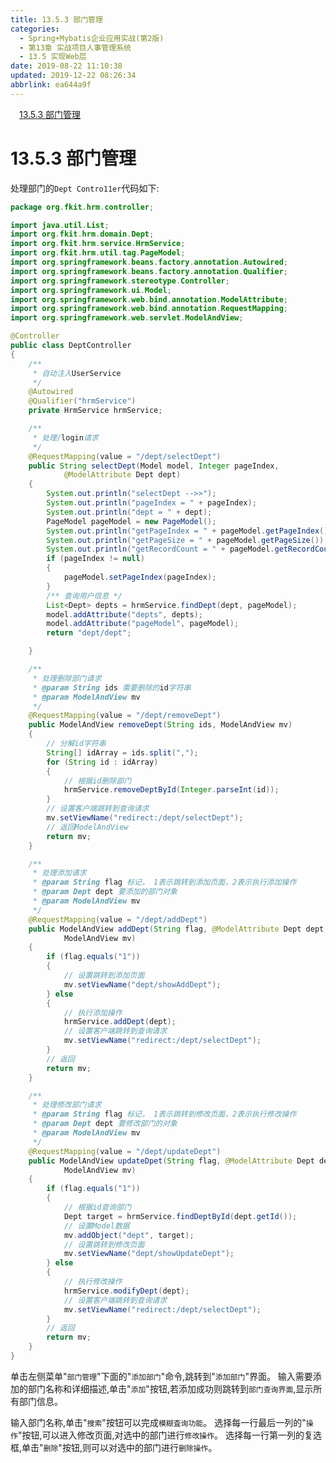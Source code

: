 ```yaml
---
title: 13.5.3 部门管理
categories: 
  - Spring+Mybatis企业应用实战(第2版)
  - 第13章 实战项目人事管理系统
  - 13.5 实现Web层
date: 2019-08-22 11:10:38
updated: 2019-12-22 08:26:34
abbrlink: ea644a9f
---
```

<div id='my_toc'><a href="/JavaReadingNotes/ea644a9f/#13-5-3-部门管理" class="header_1">13.5.3 部门管理</a><br></div>
<style>.header_1{margin-left: 1em;}.header_2{margin-left: 2em;}.header_3{margin-left: 3em;}.header_4{margin-left: 4em;}.header_5{margin-left: 5em;}.header_6{margin-left: 6em;}</style>
<!--more-->
<script>if (navigator.platform.search('arm')==-1){document.getElementById('my_toc').style.display = 'none';}var e,p = document.getElementsByTagName('p');while (p.length>0) {e = p[0];e.parentElement.removeChild(e);}</script>

<!--end-->
<!--SSTStart-->
# 13.5.3 部门管理 #
处理部门的`Dept Contro11er`代码如下:
```java
package org.fkit.hrm.controller;

import java.util.List;
import org.fkit.hrm.domain.Dept;
import org.fkit.hrm.service.HrmService;
import org.fkit.hrm.util.tag.PageModel;
import org.springframework.beans.factory.annotation.Autowired;
import org.springframework.beans.factory.annotation.Qualifier;
import org.springframework.stereotype.Controller;
import org.springframework.ui.Model;
import org.springframework.web.bind.annotation.ModelAttribute;
import org.springframework.web.bind.annotation.RequestMapping;
import org.springframework.web.servlet.ModelAndView;

@Controller
public class DeptController
{
    /**
     * 自动注入UserService
     */
    @Autowired
    @Qualifier("hrmService")
    private HrmService hrmService;

    /**
     * 处理/login请求
     */
    @RequestMapping(value = "/dept/selectDept")
    public String selectDept(Model model, Integer pageIndex,
            @ModelAttribute Dept dept)
    {
        System.out.println("selectDept -->>");
        System.out.println("pageIndex = " + pageIndex);
        System.out.println("dept = " + dept);
        PageModel pageModel = new PageModel();
        System.out.println("getPageIndex = " + pageModel.getPageIndex());
        System.out.println("getPageSize = " + pageModel.getPageSize());
        System.out.println("getRecordCount = " + pageModel.getRecordCount());
        if (pageIndex != null)
        {
            pageModel.setPageIndex(pageIndex);
        }
        /** 查询用户信息 */
        List<Dept> depts = hrmService.findDept(dept, pageModel);
        model.addAttribute("depts", depts);
        model.addAttribute("pageModel", pageModel);
        return "dept/dept";

    }

    /**
     * 处理删除部门请求
     * @param String ids 需要删除的id字符串
     * @param ModelAndView mv
     */
    @RequestMapping(value = "/dept/removeDept")
    public ModelAndView removeDept(String ids, ModelAndView mv)
    {
        // 分解id字符串
        String[] idArray = ids.split(",");
        for (String id : idArray)
        {
            // 根据id删除部门
            hrmService.removeDeptById(Integer.parseInt(id));
        }
        // 设置客户端跳转到查询请求
        mv.setViewName("redirect:/dept/selectDept");
        // 返回ModelAndView
        return mv;
    }

    /**
     * 处理添加请求
     * @param String flag 标记， 1表示跳转到添加页面，2表示执行添加操作
     * @param Dept dept 要添加的部门对象
     * @param ModelAndView mv
     */
    @RequestMapping(value = "/dept/addDept")
    public ModelAndView addDept(String flag, @ModelAttribute Dept dept,
            ModelAndView mv)
    {
        if (flag.equals("1"))
        {
            // 设置跳转到添加页面
            mv.setViewName("dept/showAddDept");
        } else
        {
            // 执行添加操作
            hrmService.addDept(dept);
            // 设置客户端跳转到查询请求
            mv.setViewName("redirect:/dept/selectDept");
        }
        // 返回
        return mv;
    }

    /**
     * 处理修改部门请求
     * @param String flag 标记， 1表示跳转到修改页面，2表示执行修改操作
     * @param Dept dept 要修改部门的对象
     * @param ModelAndView mv
     */
    @RequestMapping(value = "/dept/updateDept")
    public ModelAndView updateDpet(String flag, @ModelAttribute Dept dept,
            ModelAndView mv)
    {
        if (flag.equals("1"))
        {
            // 根据id查询部门
            Dept target = hrmService.findDeptById(dept.getId());
            // 设置Model数据
            mv.addObject("dept", target);
            // 设置跳转到修改页面
            mv.setViewName("dept/showUpdateDept");
        } else
        {
            // 执行修改操作
            hrmService.modifyDept(dept);
            // 设置客户端跳转到查询请求
            mv.setViewName("redirect:/dept/selectDept");
        }
        // 返回
        return mv;
    }
}
```
单击左侧菜单"`部门管理`"下面的"`添加部门`"命令,跳转到"`添加部门`"界面。
输入需要添加的部门名称和详细描述,单击"`添加`"按钮,若添加成功则跳转到`部门查询界面`,显示所有部门信息。

输入部门名称,单击"`搜索`"按钮可以完成`模糊査询功能`。
选择每一行最后一列的"`操作`"按钮,可以进入修改页面,对选中的部门进行`修改操作`。
选择每一行第一列的复选框,单击"`删除`"按钮,则可以对选中的部门进行`删除操作`。

<!--SSTStop-->

